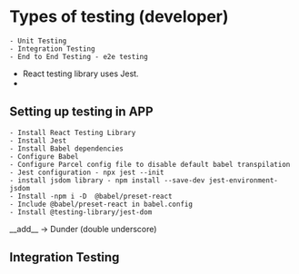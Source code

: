 # Types of testing (developer)

    - Unit Testing
    - Integration Testing
    - End to End Testing - e2e testing

-   React testing library uses Jest.
-

## Setting up testing in APP

    - Install React Testing Library
    - Install Jest
    - Install Babel dependencies
    - Configure Babel
    - Configure Parcel config file to disable default babel transpilation
    - Jest configuration - npx jest --init
    - install jsdom library - npm install --save-dev jest-environment-jsdom
    - Install -npm i -D  @babel/preset-react
    - Include @babel/preset-react in babel.config
    - Install @testing-library/jest-dom

\_\_add\_\_ -> Dunder (double underscore)

## Integration Testing
